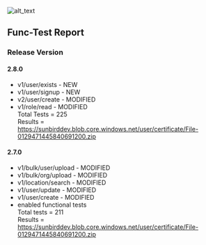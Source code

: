 ![alt_text](https://sunbirddev.blob.core.windows.net/user/certificate/File-0129472421462999043.png)

## Func-Test Report
### Release Version
#### 2.8.0

- v1/user/exists - NEW
- v1/user/signup - NEW
- v2/user/create - MODIFIED
- v1/role/read - MODIFIED\
  Total Tests = 225\
  Results = https://sunbirddev.blob.core.windows.net/user/certificate/File-0129471445840691200.zip

#### 2.7.0

- v1/bulk/user/upload  - MODIFIED
- v1/bulk/org/upload  - MODIFIED
- v1/location/search - MODIFIED
- v1/user/update - MODIFIED
- v1/user/create - MODIFIED
- enabled functional tests\
  Total tests = 211\
  Results = https://sunbirddev.blob.core.windows.net/user/certificate/File-0129471445840691200.zip
